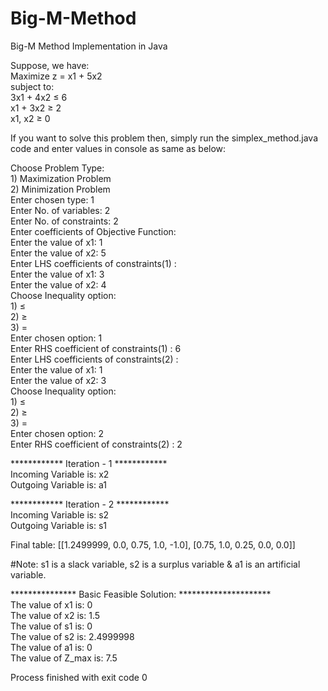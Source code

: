# Big-M-Method
Big-M Method Implementation in Java

Suppose, we have: <br />
Maximize z = x1 + 5x2 <br />
subject to: <br />
  3x1 + 4x2 ≤ 6 <br />
  x1 + 3x2 ≥ 2 <br />
  x1, x2 ≥ 0 <br />
  
If you want to solve this problem then, simply run the simplex_method.java code and enter values in console as same as below: <br />

Choose Problem Type: <br />
		 1) Maximization Problem <br />
		 2) Minimization Problem <br />
Enter chosen type: 1 <br />
Enter No. of variables: 2 <br />
Enter No. of constraints: 2 <br />
Enter coefficients of Objective Function: <br />
Enter the value of x1: 1 <br />
Enter the value of x2: 5 <br />
Enter LHS coefficients of constraints(1) : <br />
Enter the value of x1: 3 <br />
Enter the value of x2: 4 <br />
Choose Inequality option: <br />
		 1) ≤ <br />
		 2) ≥ <br />
		 3) = <br />
Enter chosen option: 1 <br />
Enter RHS coefficient of constraints(1) : 6 <br />
Enter LHS coefficients of constraints(2) : <br />
Enter the value of x1: 1 <br />
Enter the value of x2: 3 <br />
Choose Inequality option: <br />
		 1) ≤ <br />
		 2) ≥ <br />
		 3) =  <br />
Enter chosen option: 2 <br />
Enter RHS coefficient of constraints(2) : 2 <br />


************ Iteration - 1 ************ <br />
Incoming Variable is: x2 <br />
Outgoing Variable is: a1 <br />

************ Iteration - 2 ************ <br />
Incoming Variable is: s2 <br />
Outgoing Variable is: s1 <br />


Final table: [[1.2499999, 0.0, 0.75, 1.0, -1.0], [0.75, 1.0, 0.25, 0.0, 0.0]] <br />

#Note: s1 is a slack variable, s2 is a surplus variable & a1 is an artificial variable. <br />

*************** Basic Feasible Solution: ********************* <br />
The value of x1 is: 0 <br />
The value of x2 is: 1.5 <br />
The value of s1 is: 0 <br />
The value of s2 is: 2.4999998 <br />
The value of a1 is: 0   <br />
The value of Z_max is: 7.5 <br />

Process finished with exit code 0 <br />
